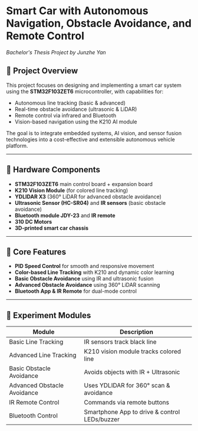 # Smart Car with Autonomous Navigation, Obstacle Avoidance, and Remote Control  
*Bachelor's Thesis Project by Junzhe Yan*

## 🚗 Project Overview
This project focuses on designing and implementing a smart car system using the **STM32F103ZET6** microcontroller, with capabilities for:
- Autonomous line tracking (basic & advanced)
- Real-time obstacle avoidance (ultrasonic & LiDAR)
- Remote control via infrared and Bluetooth
- Vision-based navigation using the K210 AI module

The goal is to integrate embedded systems, AI vision, and sensor fusion technologies into a cost-effective and extensible autonomous vehicle platform.

---

## 🔧 Hardware Components
- **STM32F103ZET6** main control board + expansion board
- **K210 Vision Module** (for colored line tracking)
- **YDLIDAR X3** (360° LiDAR for advanced obstacle avoidance)
- **Ultrasonic Sensor (HC-SR04)** and **IR sensors** (basic obstacle avoidance)
- **Bluetooth module JDY-23** and **IR remote**
- **310 DC Motors**
- **3D-printed smart car chassis**

---

## 🧠 Core Features
- **PID Speed Control** for smooth and responsive movement  
- **Color-based Line Tracking** with K210 and dynamic color learning  
- **Basic Obstacle Avoidance** using IR and ultrasonic fusion  
- **Advanced Obstacle Avoidance** using 360° LiDAR scanning  
- **Bluetooth App & IR Remote** for dual-mode control

---

## 🧪 Experiment Modules
| Module | Description |
|--------|-------------|
| Basic Line Tracking | IR sensors track black line |
| Advanced Line Tracking | K210 vision module tracks colored line |
| Basic Obstacle Avoidance | Avoids objects with IR + Ultrasonic |
| Advanced Obstacle Avoidance | Uses YDLIDAR for 360° scan & avoidance |
| IR Remote Control | Commands via remote buttons |
| Bluetooth Control | Smartphone App to drive & control LEDs/buzzer |
